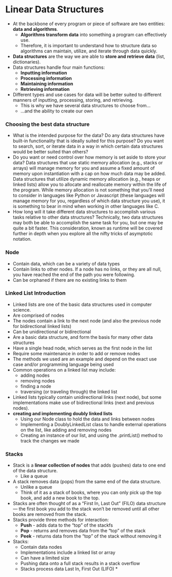 # Linear Data Structures
* At the backbone of every program or piece of software are two entities: **data and algorithms**. 
    * **Algorithms transform data** into something a program can effectively use. 
    * Therefore, it is important to understand how to structure data so algorithms can maintain, utilize, and iterate through data quickly.
* **Data structures** are the way we are able to **store and retrieve data** (list, dictionaries).
* Data structures handle four main functions:
    * **Inputting information**
    * **Processing information**
    * **Maintaining information**
    * **Retrieving information**
* Different types and use cases for data will be better suited to different manners of inputting, processing, storing, and retrieving. 
    * This is why we have several data structures to choose from… 
    * ...and the ability to create our own

### Choosing the best data structure
* What is the intended purpose for the data? Do any data structures have built-in functionality that is ideally suited for this purpose? Do you want to search, sort, or iterate data in a way in which certain data structures would be better suited than others?
* Do you want or need control over how memory is set aside to store your data? Data structures that use static memory allocation (e.g., stacks or arrays) will manage memory for you and assume a fixed amount of memory upon instantiation with a cap on how much data may be added. Data structures that utilize dynamic memory allocation (e.g., heaps or linked lists) allow you to allocate and reallocate memory within the life of the program. While memory allocation is not something that you’ll need to consider in languages like Python or Javascript (these languages will manage memory for you, regardless of which data structure you use), it is something to bear in mind when working in other languages like C.
* How long will it take different data structures to accomplish various tasks relative to other data structures? Technically, two data structures may both be able to accomplish the same task for you, but one may be quite a bit faster. This consideration, known as runtime will be covered further in depth when you explore all the nifty tricks of asymptotic notation.

### Node
* Contain data, which can be a variety of data types
* Contain links to other nodes. If a node has no links, or they are all null, you have reached the end of the path you were following.
* Can be orphaned if there are no existing links to them

### Linked List Introduction
* Linked lists are one of the basic data structures used in computer science. 
* Are comprised of nodes
* The nodes contain a link to the next node (and also the previous node for bidirectional linked lists)
* Can be unidirectional or bidirectional
* Are a basic data structure, and form the basis for many other data structures
* Have a single head node, which serves as the first node in the list
* Require some maintenance in order to add or remove nodes
* The methods we used are an example and depend on the exact use case and/or programming language being used
* Common operations on a linked list may include:
    * adding nodes
    * removing nodes
    * finding a node
    * traversing (or traveling through) the linked list
* Linked lists typically contain unidirectional links (next node), but some implementations make use of bidirectional links (next and previous nodes).
* **creating and implementing doubly linked lists**
    * Using our Node class to hold the data and links between nodes
    * Implementing a DoublyLinkedList class to handle external operations on the list, like adding and removing nodes
    * Creating an instance of our list, and using the .printList() method to track the changes we made

### Stacks
* Stack is a **linear collection of nodes** that adds (pushes) data to one end of the data structure.
    * Like a queue
* A stack removes data (pops) from the same end of the data structure. 
    * Unlike a queue
    * Think of it as a stack of books, where you can only pick up the top book, and add a new book to the top.
* Stacks are often thought of as a “First In, Last Out” (FILO) data structure — the first book you add to the stack won’t be removed until all other books are removed from the stack.
* Stacks provide three methods for interaction:
    * **Push** - adds data to the “top” of the stackfs
    * **Pop** - returns and removes data from the “top” of the stack
    * **Peek** - returns data from the “top” of the stack without removing it
* Stacks:
    * Contain data nodes
    * Implementations include a linked list or array
    * Can have a limited size
    * Pushing data onto a full stack results in a stack overflow
    * Stacks process data Last In, First Out (LIFO)   * 
